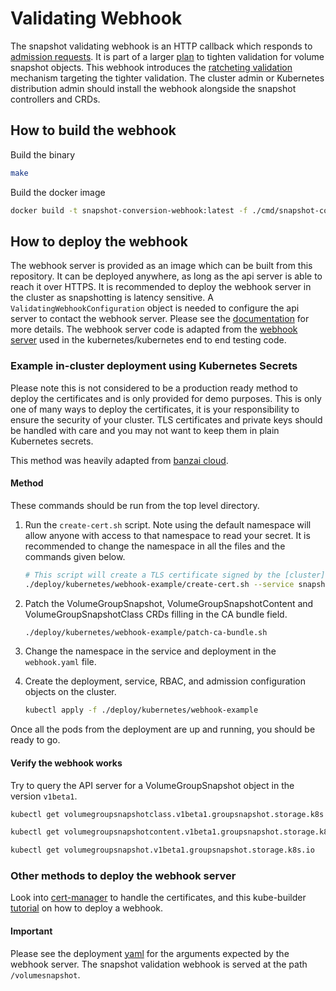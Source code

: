 # Validating Webhook

The snapshot validating webhook is an HTTP callback which responds to [admission requests](https://kubernetes.io/docs/reference/access-authn-authz/extensible-admission-controllers/). It is part of a larger [plan](https://github.com/kubernetes/enhancements/tree/master/keps/sig-storage/1900-volume-snapshot-validation-webhook#proposal) to tighten validation for volume snapshot objects. This webhook introduces the [ratcheting validation](https://github.com/kubernetes/enhancements/tree/master/keps/sig-storage/1900-volume-snapshot-validation-webhook#backwards-compatibility) mechanism targeting the tighter validation. The cluster admin or Kubernetes distribution admin should install the webhook alongside the snapshot controllers and CRDs.

## How to build the webhook

Build the binary

```bash
make 
```

Build the docker image

```bash
docker build -t snapshot-conversion-webhook:latest -f ./cmd/snapshot-conversion-webhook/Dockerfile .
```

## How to deploy the webhook

The webhook server is provided as an image which can be built from this repository. It can be deployed anywhere, as long as the api server is able to reach it over HTTPS. It is recommended to deploy the webhook server in the cluster as snapshotting is latency sensitive. A `ValidatingWebhookConfiguration` object is needed to configure the api server to contact the webhook server. Please see the [documentation](https://kubernetes.io/docs/reference/access-authn-authz/extensible-admission-controllers/) for more details. The webhook server code is adapted from the [webhook server](https://github.com/kubernetes/kubernetes/tree/v1.18.6/test/images/agnhost/webhook) used in the kubernetes/kubernetes end to end testing code.

### Example in-cluster deployment using Kubernetes Secrets

Please note this is not considered to be a production ready method to deploy the certificates and is only provided for demo purposes. This is only one of many ways to deploy the certificates, it is your responsibility to ensure the security of your cluster. TLS certificates and private keys should be handled with care and you may not want to keep them in plain Kubernetes secrets.

This method was heavily adapted from [banzai cloud](https://banzaicloud.com/blog/k8s-admission-webhooks/).

#### Method

These commands should be run from the top level directory.

1. Run the `create-cert.sh` script. Note using the default namespace will allow anyone with access to that namespace to read your secret. It is recommended to change the namespace in all the files and the commands given below.


    ```bash
    # This script will create a TLS certificate signed by the [cluster](https://kubernetes.io/docs/tasks/tls/managing-tls-in-a-cluster/). It will place the public and private key into a secret on the cluster.
    ./deploy/kubernetes/webhook-example/create-cert.sh --service snapshot-conversion-webhook-service --secret snapshot-conversion-webhook-secret --namespace default # Make sure to use a different namespace
    ```

2. Patch the VolumeGroupSnapshot, VolumeGroupSnapshotContent and VolumeGroupSnapshotClass CRDs filling in the CA bundle field.

    ```bash
    ./deploy/kubernetes/webhook-example/patch-ca-bundle.sh
    ```

3. Change the namespace in the service and deployment in the `webhook.yaml` file.

4. Create the deployment, service, RBAC, and admission configuration objects on the cluster.

    ```bash
    kubectl apply -f ./deploy/kubernetes/webhook-example
    ```

Once all the pods from the deployment are up and running, you should be ready to go.

#### Verify the webhook works

Try to query the API server for a VolumeGroupSnapshot object in the version `v1beta1`.

```bash
kubectl get volumegroupsnapshotclass.v1beta1.groupsnapshot.storage.k8s.io 

kubectl get volumegroupsnapshotcontent.v1beta1.groupsnapshot.storage.k8s.io 

kubectl get volumegroupsnapshot.v1beta1.groupsnapshot.storage.k8s.io 
```

### Other methods to deploy the webhook server

Look into [cert-manager](https://cert-manager.io/) to handle the certificates, and this kube-builder [tutorial](https://book.kubebuilder.io/cronjob-tutorial/cert-manager.html) on how to deploy a webhook.

#### Important

Please see the deployment [yaml](./webhook.yaml) for the arguments expected by the webhook server. The snapshot validation webhook is served at the path `/volumesnapshot`.
